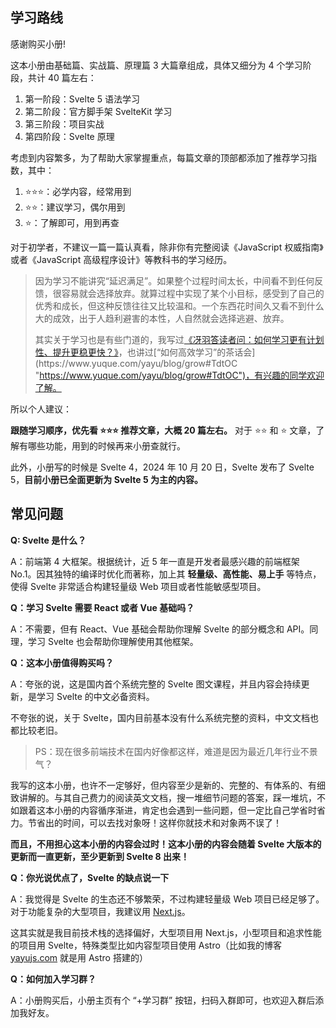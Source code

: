 ## 学习路线

感谢购买小册!

这本小册由基础篇、实战篇、原理篇 3 大篇章组成，具体又细分为 4 个学习阶段，共计 40 篇左右：

1. 第一阶段：Svelte 5 语法学习
2. 第二阶段：官方脚手架 SvelteKit 学习
3. 第三阶段：项目实战
4. 第四阶段：Svelte 原理

考虑到内容繁多，为了帮助大家掌握重点，每篇文章的顶部都添加了推荐学习指数，其中：

1. ⭐️⭐⭐️：必学内容️，经常用到
2. ⭐️⭐️：建议学习，偶尔用到
3. ⭐️️：了解即可，用到再查

对于初学者，不建议一篇一篇认真看，除非你有完整阅读《JavaScript 权威指南》或者《JavaScript 高级程序设计》等教科书的学习经历。

> 因为学习不能讲究“延迟满足”。如果整个过程时间太长，中间看不到任何反馈，很容易就会选择放弃。就算过程中实现了某个小目标，感受到了自己的优秀和成长，但这种反馈往往又比较温和。一个东西花时间久又看不到什么大的成效，出于人趋利避害的本性，人自然就会选择逃避、放弃。
>
> 其实关于学习也是有些门道的，我写过[《冴羽答读者问：如何学习更有计划性、提升更稳更快？》](https://juejin.cn/post/7120535521448853540 "https://juejin.cn/post/7120535521448853540")，也讲过[“如何高效学习”的茶话会](https://www.yuque.com/yayu/blog/grow#TdtOC "https://www.yuque.com/yayu/blog/grow#TdtOC")，有兴趣的同学欢迎了解。

所以个人建议：

**跟随学习顺序，优先看 ⭐⭐⭐ 推荐文章，大概 20 篇左右。** 对于 ⭐️⭐️ 和 ⭐️️ 文章，了解有哪些功能，用到的时候再来小册查就行。

此外，小册写的时候是 Svelte 4，2024 年 10 月 20 日，Svelte 发布了 Svelte 5，**目前小册已全面更新为 Svelte 5 为主的内容。**

## 常见问题

**Q: Svelte 是什么？**

A：前端第 4 大框架。根据统计，近 5 年一直是开发者最感兴趣的前端框架 No.1。因其独特的编译时优化而著称，加上其 **轻量级、高性能、易上手** 等特点，使得 Svelte 非常适合构建轻量级 Web 项目或者性能敏感型项目。
  

**Q：学习 Svelte 需要 React 或者 Vue 基础吗？**

A：不需要，但有 React、Vue 基础会帮助你理解 Svelte 的部分概念和 API。同理，学习 Svelte 也会帮助你理解使用其他框架。
  

**Q：这本小册值得购买吗？**

A：夸张的说，这是国内首个系统完整的 Svelte 图文课程，并且内容会持续更新，是学习 Svelte 的中文必备资料。

不夸张的说，关于 Svelte，国内目前基本没有什么系统完整的资料，中文文档也都比较老旧。

> PS：现在很多前端技术在国内好像都这样，难道是因为最近几年行业不景气？

我写的这本小册，也许不一定够好，但内容至少是新的、完整的、有体系的、有细致讲解的。与其自己费力的阅读英文文档，搜一堆细节问题的答案，踩一堆坑，不如跟着这本小册的内容循序渐进，肯定也会遇到一些问题，但一定比自己学省时省力。节省出的时间，可以去找对象呀！这样你就技术和对象两不误了！

**而且，不用担心这本小册的内容会过时！这本小册的内容会随着 Svelte 大版本的更新而一直更新，至少更新到 Svelte 8 出来！**
  

**Q：你光说优点了，Svelte 的缺点说一下**

A：我觉得是 Svelte 的生态还不够繁荣，不过构建轻量级 Web 项目已经足够了。对于功能复杂的大型项目，我建议用 [Next.js](https://s.juejin.cn/ds/iBnFs191/ "https://s.juejin.cn/ds/iBnFs191/")。

这其实就是我目前技术栈的选择偏好，大型项目用 Next.js，小型项目和追求性能的项目用 Svelte，特殊类型比如内容型项目使用 Astro（比如我的博客 [yayujs.com](https://link.juejin.cn/?target=https%3A%2F%2Fyayujs.com "https://link.juejin.cn/?target=https%3A%2F%2Fyayujs.com") 就是用 Astro 搭建的）
  

**Q：如何加入学习群？**

A：小册购买后，小册主页有个 “+学习群” 按钮，扫码入群即可，也欢迎入群后添加我好友。